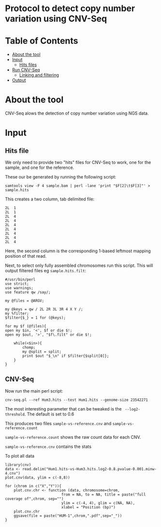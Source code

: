 # Protocol to detect copy number variation using CNV-Seq

# Table of Contents
* [About the tool](#about-the-tool)
* [Input](#input)
  * [Hits files](#hits-file)
* [Run CNV-Seq](#cnv-seq)
  * [Linking and filtering](#linking-and-filtering)
* [Output](#output)

# About the tool

CNV-Seq alows the detection of copy number variation using NGS data.

# Input

## Hits file
We only need to provide two "hits" files for CNV-Seq to work, one for the sample, and one for the reference. 

These our be generated by running the following script: 

`samtools view -F 4 sample.bam | perl -lane 'print "$F[2]\t$F[3]"' > sample.hits` 

This creates a two column, tab delimited file:

```
2L	1
2L	1
2L	4
2L	4
2L	4
2L	4
2L	4
2L	4
2L	4 
```

Here, the second column is the corresponding 1-based leftmost mapping position of that read.


Next, to select only fully assembled chromosomes run this script. This will output filtered files eg `sample.hits.filt`:

```{perl}
#/usr/bin/perl
use strict;
use warnings;
use feature qw /say/;

my @files = @ARGV;

my @keys = qw / 2L 2R 3L 3R 4 X Y /;
my %filter;
$filter{$_} = 1 for (@keys);

for my $f (@files){
open my $in, '<', $f or die $!;
open my $out, '>', "$f\.filt" or die $!;

    while(<$in>){
        chomp;
        my @split = split;
        print $out "$_\n" if $filter{$split[0]};
    }
}
```

## CNV-Seq
Now run the main perl script: 

`cnv-seq.pl --ref Hum3.hits --test Hum1.hits --genome-size 23542271`

The most interesting parameter that can be tweaked is the `	--log2-threshold`. The default is set to 0.6


This produces two files `sample-vs-reference.cnv` and `sample-vs-reference.count`

`sample-vs-reference.count` shows the raw count data for each CNV. 

`sample-vs-reference.cnv` contains the stats 

To plot all data
```{R}
library(cnv)
data <- read.delim("Hum1.hits-vs-Hum3.hits.log2-0.8.pvalue-0.001.minw-4.cnv")
plot.cnv(data, ylim = c(-8,8))
```

```{R}
for (chrom in c("X","Y")){
	plot.cnv.chr <- function (data, chromosome=chrom,
	                      from = NA, to = NA, title = paste("full coverage of",chrom, sep="")
	                      ylim = c(-4, 4), glim = c(NA, NA),
	                      xlabel = "Position (bp)")
	plot.cnv.chr
	ggsave(file = paste("HUM-1",chrom,".pdf",sep="_"))
}
```
						  